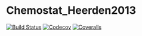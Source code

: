 # Chemostat_Heerden2013

[![Build Status](https://travis-ci.com/josePereiro/Chemostat_Heerden2013.jl.svg?branch=master)](https://travis-ci.com/josePereiro/Chemostat_Heerden2013.jl)
[![Codecov](https://codecov.io/gh/josePereiro/Chemostat_Heerden2013.jl/branch/master/graph/badge.svg)](https://codecov.io/gh/josePereiro/Chemostat_Heerden2013.jl)
[![Coveralls](https://coveralls.io/repos/github/josePereiro/Chemostat_Heerden2013.jl/badge.svg?branch=master)](https://coveralls.io/github/josePereiro/Chemostat_Heerden2013.jl?branch=master)
